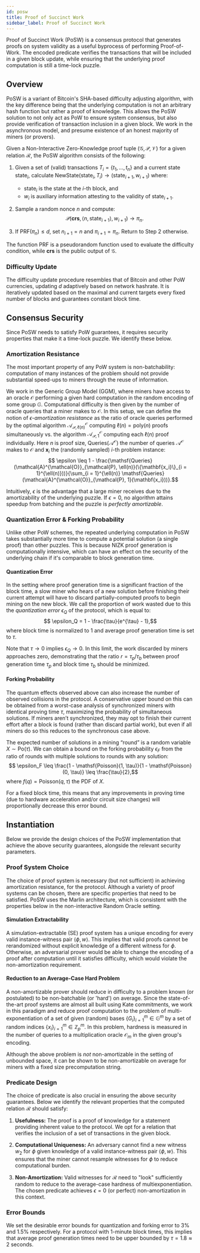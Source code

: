 ```yaml
---
id: posw
title: Proof of Succinct Work
sidebar_label: Proof of Succinct Work
---
```


Proof of Succinct Work (PoSW) is a consensus protocol that generates proofs on system validity as
a useful byprocess of performing Proof-of-Work.
The encoded predicate verifies the transactions that will be included in a given block update,
while ensuring that the underlying proof computation is still a time-lock puzzle.

## Overview

PoSW is a variant of Bitcoin's SHA-based difficulty adjusting algorithm,
with the key difference being that the underlying computation is not an arbitrary hash function
but rather a proof of knowledge. This allows the PoSW solution to not only act as PoW to ensure system consensus,
but also provide verification of transaction inclusion in a given block.
We work in the asynchronous model, and presume existence of an honest majority of miners (or provers). 

Given a Non-Interactive Zero-Knowledge proof tuple $(\mathcal{G},\mathcal{P},\mathcal{V})$
for a given relation $\mathcal{R}$, the PoSW algorithm consists of the following:

1. Given a set of (valid) transactions $T_i = \{t_1, ..., t_n\}$ and a current state $\mathsf{state}_i$, calculate $\mathsf{NewState}(\mathsf{state}_i, T_i) \rightarrow (\mathsf{state}_{i+1}, w_{i+1})$ where:
	- $\mathsf{state}_i$ is the state at the $i$-th block, and
	- $w_i$ is auxiliary information attesting to the validity of $\mathsf{state}_{i+1}.$

2. Sample a random nonce $n$ and compute: $$ \mathcal{P}(\mathbf{crs}, \langle n,  \mathsf{state}_{i+1} \rangle, w_{i+1}) \rightarrow \pi_n.$$

3. If $\mathsf{PRF}(\pi_n) \leq d$, set $n_{i+1} = n$ and $\pi_{i + 1} = \pi_n$. Return to Step 2 otherwise.

The function $\mathsf{PRF}$ is a pseudorandom function used to evaluate the difficulty condition,
while $\mathbf{crs}$ is the public output of $\mathcal{G}$.

### Difficulty Update

The difficulty update procedure resembles that of Bitcoin and other PoW currencies,
updating $d$ adaptively based on network hashrate.
It is iteratively updated based on the maximal and current targets every fixed number of blocks
and guarantees constant block time.

## Consensus Security

Since PoSW needs to satisfy PoW guarantees,
it requires security properties that make it a time-lock puzzle.
We identify these below.

### Amortization Resistance

The most important property of any PoW system is non-batchability:
computation of many instances of the problem should not provide substantial speed-ups to miners through the reuse of information.

We work in the Generic Group Model (GGM),
where miners have access to an oracle $\mathcal{O}$ performing a given hard computation
in the random encoding of some group $\mathbb{G}$.
Computational difficulty is then given by the number of oracle queries that a miner
makes to $\mathcal{O}$. In this setup, we can define the notion of $\epsilon$-*amortization resistance*
as the ratio of oracle queries performed by the optimal algorithm $\mathcal{A}^{\mathcal{O}}_{\mathcal{P}, \ell(n)}$ computing $\ell(n) = \mathsf{poly}(n)$ proofs simultaneously vs. the algorithm $\mathcal{A}^{\mathcal{O}}_{\mathcal{P}, 1}$ computing each $\ell(n)$ proof individually. Here $n$ is proof size, $\mathsf{Queries}(\mathcal{A}^{\mathcal{O}})$ the number of queries $\mathcal{A}^{\mathcal{O}}$ makes to $\mathcal{O}$ and $\mathbf{x}_i$ the (randomly sampled) $i$-th problem instance: $$ \epsilon \leq 1 - \frac{\mathsf{Queries}(\mathcal{A}^{\mathcal{O}}_{\mathcal{P}, \ell(n)}(\{\mathbf{x_i}\}_{i = 1}^{\ell(n)}))}{\sum_{i = 1}^{\ell(n)} \mathsf{Queries}(\mathcal{A}^{\mathcal{O}}_{\mathcal{P}, 1}(\mathbf{x_i}))}.$$

Intuitively, $\epsilon$ is the advantage that a large miner receives due to the amortizability of the underlying puzzle. If $\epsilon = 0$, no algorithm attains speedup from batching and the puzzle is *perfectly amortizable*. 

### Quantization Error \& Forking Probability

Unlike other PoW schemes, the repeated underlying computation in PoSW takes substantially more time to compute a potential solution (a single proof) than other puzzles. This is because NIZK proof generation is computationally intensive, which can have an effect on the security of the underlying chain if it's comparable to block generation time.

#### Quantization Error
 In the setting where proof generation time is a significant fraction of the block time, a slow miner who hears of a new solution before finishing their current attempt will have to discard partially-computed proofs to begin mining on the new block. We call the proportion of work wasted due to this the *quantization error* $\epsilon_Q$ of the protocol, which is equal to: $$ \epsilon_Q = 1 - \frac{\tau}{e^{\tau} - 1},$$ where block time is normalized to $1$ and average proof generation time is set to $\tau$.

Note that $\tau \rightarrow 0$ implies $\epsilon_Q \rightarrow 0$. In this limit, the work discarded by miners approaches zero, demonstrating that the ratio $r = \tau_p/\tau_b$ between proof generation time $\tau_p$ and block time $\tau_b$ should be minimized.

#### Forking Probability

The quantum effects observed above can also increase the number of observed collisions in the protocol. A conservative upper bound on this
can be obtained from a worst-case analysis of synchronized miners with identical proving time $\tau$, maximizing the probability of simultaneous solutions. If miners aren’t synchronized, they may opt to finish their current effort after a block is found (rather than discard partial work), but even if all miners do so this reduces to the synchronous case above.

The expected number of solutions in a mining “round” is a random variable $X \sim \mathsf{Po}(\tau)$. We can obtain a bound on the forking probability $\epsilon_F$ from the ratio of rounds with multiple solutions to rounds with any solution: $$ \epsilon_F \leq \frac{1 - \mathsf{Poisson}(1, \tau)}{1 - \mathsf{Poisson}(0, \tau)} \leq \frac{\tau}{2},$$ where $f(q) = \mathsf{Poisson}(q,\tau)$ the PDF of $X$. 

For a fixed block time, this means that any improvements in proving time (due to hardware acceleration and/or circuit size changes) will proportionally decrease this error bound.

## Instantiation

Below we provide the design choices of the PoSW implementation that achieve the above security guarantees, alongside the relevant security parameters.

### Proof System Choice

The choice of proof system is necessary (but not sufficient) in achieving amortization resistance, for the protocol. Although a variety of proof systems can be chosen, there are specific properties that need to be satisfied. PoSW uses the Marlin architecture, which is consistent with the properties below in the non-interactive Random Oracle setting.

#### Simulation Extractability
A simulation-extractable (SE) proof system has a unique encoding for every valid instance-witness pair $\langle \phi, w\rangle.$ This implies that valid proofs cannot be rerandomized without explicit knowledge of a different witness for $\phi$. Otherwise, an adversarial prover would be able to change the encoding of a proof after computation until it satisfies difficulty, which would violate the non-amortization requirement.

#### Reduction to an Average-Case Hard Problem

A non-amortizable prover should reduce in difficulty to a problem known (or postulated) to be non-batchable (or 'hard') on average. Since the state-of-the-art proof systems are almost all built using Kate commitments, we work in this paradigm and reduce proof computation to the problem of multi-exponentiation of a set of given (random) bases $\{G_i\}_{i = 1}^m \in \mathbb{G}^m$ by a set of random indices $\{x_i\}_{i  =1}^m \in \mathbb{Z}_p^m$. In this problem, hardness is measured in the number of queries to a multiplication oracle $\mathcal{O}_m$ in the given group's encoding.

Although the above problem is *not* non-amortizable in the setting of unbounded space, it can be shown to be non-amortizable on average for miners with a fixed size precomputation string.

### Predicate Design

The choice of predicate is also crucial in ensuring the above security guarantees. Below we identify the relevant properties that the computed relation $\mathcal{R}$ should satisfy:

1. **Usefulness:** The proof is a proof of knowledge for a statement providing inherent value to the protocol. We opt for a relation that verifies the inclusion of a set of transactions in the given block.

2. **Computational Uniqueness:** An adversary cannot find a new witness $w_2$ for $\phi$ given knowledge of a valid instance-witness pair $\langle \phi, w\rangle$. This ensures that the miner cannot resample witnesses for $\phi$ to reduce computational burden.

3. **Non-Amortization:** Valid witnesses for $\mathcal{R}$ need to "look" sufficiently random to reduce to the average-case hardness of multiexponentiation. The chosen predicate achieves $\epsilon = 0$ (or perfect) non-amortization in this context.


### Error Bounds

We set the desirable error bounds for quantization and forking error to $3\%$ and $1.5\%$ respectively. For a protocol with $1$-minute block times, this implies that average proof generation times need to be upper bounded by $\tau = 1.8 \approx 2$ seconds.